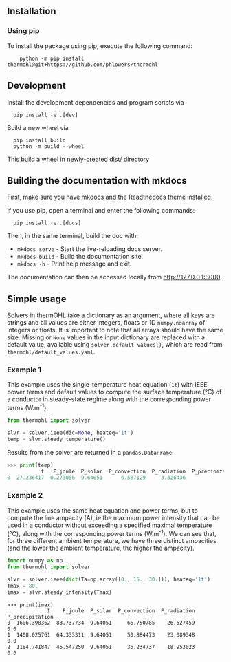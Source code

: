 <!--
SPDX-FileCopyrightText: 2025 RTE (https://www.rte-france.com)

This Source Code Form is subject to the terms of the Mozilla Public
License, v. 2.0. If a copy of the MPL was not distributed with this
file, You can obtain one at http://mozilla.org/MPL/2.0/.
SPDX-License-Identifier: MPL-2.0
-->
## Installation

### Using pip

To install the package using pip, execute the following command:

```shell
    python -m pip install thermohl@git+https://github.com/phlowers/thermohl
```

## Development

Install the development dependencies and program scripts via

```shell
  pip install -e .[dev]
```

Build a new wheel via

```shell
  pip install build
  python -m build --wheel
```

This build a wheel in newly-created dist/ directory

## Building the documentation with mkdocs

First, make sure you have mkdocs and the Readthedocs theme installed.

If you use pip, open a terminal and enter the following commands:

```shell 
  pip install -e .[docs]
```

Then, in the same terminal, build the doc with:

* `mkdocs serve` - Start the live-reloading docs server.
* `mkdocs build` - Build the documentation site.
* `mkdocs -h` - Print help message and exit.

The documentation can then be accessed locally from http://127.0.0.1:8000.

## Simple usage

Solvers in thermOHL take a dictionary as an argument, where all keys are strings and all values are either integers,
floats or 1D `numpy.ndarray` of integers or floats. It is important to note that all arrays should have the same size.
Missing or `None` values in the input dictionary are replaced with a default value, available using
`solver.default_values()`, which are read from `thermohl/default_values.yaml`.

### Example 1

This example uses the single-temperature heat equation (`1t`) with IEEE power terms and default values to compute the
surface temperature (°C) of a conductor in steady-state regime along with the corresponding power terms (W.m<sup>-1</sup>).

```python
from thermohl import solver

slvr = solver.ieee(dic=None, heateq='1t')
temp = slvr.steady_temperature() 
```

Results from the solver are returned in a `pandas.DataFrame`:

``` python
>>> print(temp)
           t   P_joule  P_solar  P_convection  P_radiation  P_precipitation
0  27.236417  0.273056  9.64051      6.587129     3.326436              0.0
```

### Example 2

This example uses the same heat equation and power terms, but to compute the line ampacity (A), ie the maximum power 
intensity that can be used in a conductor without exceeding a specified maximal temperature (°C), along with the 
corresponding power terms (W.m<sup>-1</sup>). We can see that, for three different ambient temperature, we have three
distinct ampacities (and the lower the ambient temperature, the higher the ampacity).

```python
import numpy as np
from thermohl import solver

slvr = solver.ieee(dict(Ta=np.array([0., 15., 30.])), heateq='1t')
Tmax = 80.
imax = slvr.steady_intensity(Tmax)
```

```
>>> print(imax)
             I    P_joule  P_solar  P_convection  P_radiation  P_precipitation
0  1606.398362  83.737734  9.64051     66.750785    26.627459              0.0
1  1408.025761  64.333311  9.64051     50.884473    23.089348              0.0
2  1184.741847  45.547250  9.64051     36.234737    18.953023              0.0
```


